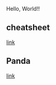Hello, World!!

## cheatsheet
[link](https://commonmark.org/help/)
## Panda
[link](./lab1_report.md)
